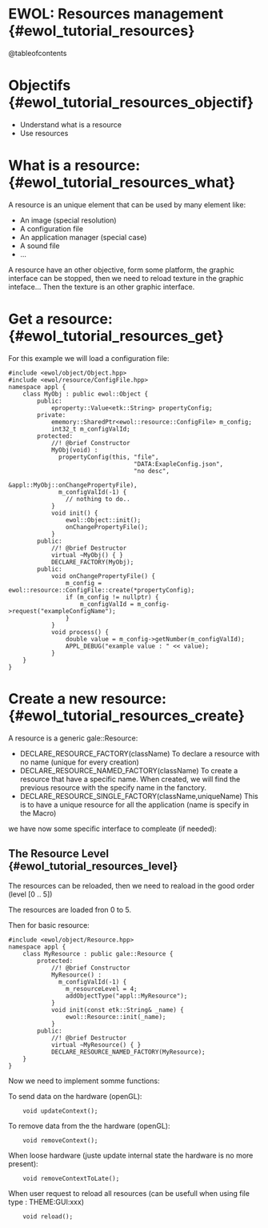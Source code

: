 EWOL: Resources management                                {#ewol_tutorial_resources}
==========================

@tableofcontents

Objectifs                                {#ewol_tutorial_resources_objectif}
=========

  - Understand what is a resource
  - Use resources

What is a resource:                                {#ewol_tutorial_resources_what}
===================

A resource is an unique element that can be used by many element like:
  - An image (special resolution)
  - A configuration file
  - An application manager (special case)
  - A sound file
  - ...

A resource have an other objective, form some platform, the graphic interface can be stopped, then we need to reload texture in the graphic inteface...
Then the texture is an other graphic interface.

Get a resource:                                {#ewol_tutorial_resources_get}
===============

For this example we will load a configuration file:
```{.cpp}
#include <ewol/object/Object.hpp>
#include <ewol/resource/ConfigFile.hpp>
namespace appl {
	class MyObj : public ewol::Object {
		public:
			eproperty::Value<etk::String> propertyConfig;
		private:
			ememory::SharedPtr<ewol::resource::ConfigFile> m_config;
			int32_t m_configValId;
		protected:
			//! @brief Constructor
			MyObj(void) :
			  propertyConfig(this, "file",
			                       "DATA:ExapleConfig.json",
			                       "no desc",
			                       &appl::MyObj::onChangePropertyFile),
			  m_configValId(-1) {
				// nothing to do..
			}
			void init() {
				ewol::Object::init();
				onChangePropertyFile();
			}
		public:
			//! @brief Destructor
			virtual ~MyObj() { }
			DECLARE_FACTORY(MyObj);
		public:
			void onChangePropertyFile() {
				m_config = ewol::resource::ConfigFile::create(*propertyConfig);
				if (m_config != nullptr) {
					m_configValId = m_config->request("exampleConfigName");
				}
			}
			void process() {
				double value = m_config->getNumber(m_configValId);
				APPL_DEBUG("example value : " << value);
			}
	}
}
```


Create a new resource:                                {#ewol_tutorial_resources_create}
======================

A resource is a generic gale::Resource:
  - DECLARE_RESOURCE_FACTORY(className) To declare a resource with no name (unique for every creation)
  - DECLARE_RESOURCE_NAMED_FACTORY(className) To create a resource that have a specific name. When created, we will find the previous resource with the specify name in the fanctory.
  - DECLARE_RESOURCE_SINGLE_FACTORY(className,uniqueName) This is to have a unique resource for all the application (name is specify in the Macro)

we have now some specific interface to compleate (if needed):

The Resource Level                                {#ewol_tutorial_resources_level}
------------------

The resources can be reloaded, then we need to reaload in the good order (level [0 .. 5])

The resources are loaded fron 0 to 5.

Then for basic resource:

```{.cpp}
#include <ewol/object/Resource.hpp>
namespace appl {
	class MyResource : public gale::Resource {
		protected:
			//! @brief Constructor
			MyResource() :
			  m_configValId(-1) {
				m_resourceLevel = 4;
				addObjectType("appl::MyResource");
			}
			void init(const etk::String& _name) {
				ewol::Resource::init(_name);
			}
		public:
			//! @brief Destructor
			virtual ~MyResource() { }
			DECLARE_RESOURCE_NAMED_FACTORY(MyResource);
	}
}
```

Now we need to implement somme functions:

To send data on the hardware (openGL):
```{.cpp}
	void updateContext();
```

To remove data from the the hardware (openGL):
```{.cpp}
	void removeContext();
```

When loose hardware (juste update internal state the hardware is no more present):
```{.cpp}
	void removeContextToLate();
```

When user request to reload all resources (can be usefull when using file type : THEME:GUI:xxx)
```{.cpp}
	void reload();
```

